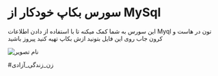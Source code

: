 # سورس بکاپ خودکار از MySql 

این سورس به شما کمک میکنه تا با استفاده از دادن اطلاعات Myql تون در هاست و کرون جاب روی این فایل بتونید ازش بکاپ تهیه کنید
پیروز باشید 

![نام تصویر](https://user-images.githubusercontent.com/125084137/234471559-e3fa0565-287f-48f9-bfc8-c642e69bab99.png)

#زن_زندگی_آزادی
